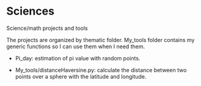 # Sciences
Science/math projects and tools

The projects are organized by thematic folder.
My_tools folder contains my generic functions so I can use them when I need them.

- Pi_day: estimation of pi value with random points.

- My_tools/distanceHaversine.py: calculate the distance between two points over a sphere with the latitude and longitude.

